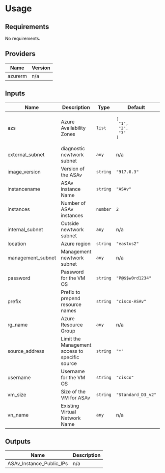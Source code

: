 # Usage
<!--- BEGIN_TF_DOCS --->
## Requirements

No requirements.

## Providers

| Name | Version |
|------|---------|
| azurerm | n/a |

## Inputs

| Name | Description | Type | Default | Required |
|------|-------------|------|---------|:--------:|
| azs | Azure Availability Zones | `list` | <pre>[<br>  "1",<br>  "2",<br>  "3"<br>]</pre> | no |
| external\_subnet | diagnostic newtwork subnet | `any` | n/a | yes |
| image\_version | Version of the ASAv | `string` | `"917.0.3"` | no |
| instancename | ASAv instance Name | `string` | `"ASAv"` | no |
| instances | Number of ASAv instances | `number` | `2` | no |
| internal\_subnet | Outside newtwork subnet | `any` | n/a | yes |
| location | Azure region | `string` | `"eastus2"` | no |
| management\_subnet | Management newtwork subnet | `any` | n/a | yes |
| password | Password for the VM OS | `string` | `"P@$$w0rd1234"` | no |
| prefix | Prefix to prepend resource names | `string` | `"cisco-ASAv"` | no |
| rg\_name | Azure Resource Group | `any` | n/a | yes |
| source\_address | Limit the Management access to specific source | `string` | `"*"` | no |
| username | Username for the VM OS | `string` | `"cisco"` | no |
| vm\_size | Size of the VM for ASAv | `string` | `"Standard_D3_v2"` | no |
| vn\_name | Existing Virtual Network Name | `any` | n/a | yes |

## Outputs

| Name | Description |
|------|-------------|
| ASAv\_Instance\_Public\_IPs | n/a |

<!--- END_TF_DOCS --->
